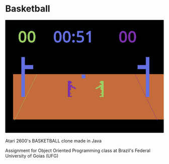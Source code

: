 # Basketball

![Screenshot](screenshot.png "Screenshot")

Atari 2600's BASKETBALL clone made in Java

Assignment for Object Oriented Programming class at Brazil's Federal University of Goias (UFG)
